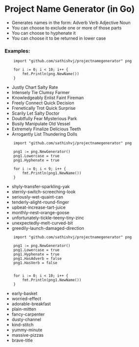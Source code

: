# Project Name Generator (in Go)

 * Generates names in the form: Adverb Verb Adjective Noun
 * You can choose to exclude one or more of those parts
 * You can choose to hyphenate it
 * You can choose it to be returned in lower case

### Examples:

```
	import "github.com/sathishvj/projectnamegenerator" png

	for i := 0; i < 10; i++ {
		fmt.Println(png.NewName())
	}
```

 * Justly Chart Salty Rate
 * Intensely Tie Clumsy Farmer
 * Knowledgeably Enlist Faint Fireman
 * Freely Connect Quick Decision
 * Frenetically Trot Quick Surprise
 * Scarily Let Salty Doctor
 * Doubtfully Fear Mysterious Park
 * Busily Manipulate Old Vessel
 * Extremely Finalize Delicious Teeth
 * Arrogantly List Thundering Dolls

```
	import "github.com/sathishvj/projectnamegenerator" png

	png1 := png.NewGenerator()
	png1.Lowercase = true
	png1.Hyphenate = true

	for i := 0; i < 9; i++ {
		fmt.Println(png1.NewName())
	}
```


 * shyly-transfer-sparkling-yak
 * sternly-switch-screeching-look
 * seriously-wet-quaint-can
 * tenderly-alight-round-finger
 * upbeat-increase-tart-juice
 * monthly-nest-orange-goose
 * unfortunately-tickle-teeny-tiny-zinc
 * unexpectedly-melt-curved-bit
 * greedily-launch-damaged-direction

```
	import "github.com/sathishvj/projectnamegenerator" png

	png1 := png.NewGenerator()
	png1.Lowercase = true
	png1.Hyphenate = true
	png1.HasAdverb = false
	png1.HasVerb = false


	for i := 0; i < 10; i++ {
		fmt.Println(png1.NewName())
	}
```

 * early-basket
 * worried-effect
 * adorable-breakfast
 * plain-mitten
 * fancy-carpenter
 * dusty-channel
 * kind-stitch
 * yummy-minute
 * massive-pizzas
 * brave-title

